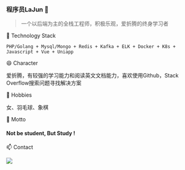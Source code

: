 ### 程序员LaJun 👋


> 一个以后端为主的全栈工程师，积极乐观，爱折腾的终身学习者

🌱 Technology Stack 

```PHP/Golang + Mysql/Mongo + Redis + Kafka + ELK + Docker + K8s + Javascript + Vue + Uniapp```

😄 Character

 爱折腾，有较强的学习能力和阅读英文文档能力，喜欢使用Github，Stack Overflow搜索问题寻找解决方案

🤔 Hobbies
 
女、羽毛球、象棋

👋 Motto
#### Not be student, But Study !

📫 Contact

<image src="images/lajun.jpg"/>



